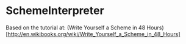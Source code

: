 SchemeInterpreter
===

Based on the tutorial at: (Write Yourself a Scheme in 48 Hours) [http://en.wikibooks.org/wiki/Write_Yourself_a_Scheme_in_48_Hours]
